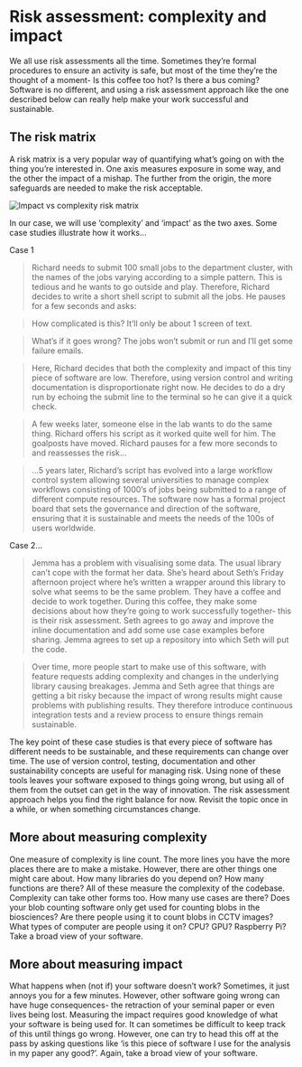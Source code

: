 # Risk assessment: complexity and impact

We all use risk assessments all the time. Sometimes they’re formal procedures to ensure an activity is safe, but most of the time they’re the thought of a moment- Is this coffee too hot?
Is there a bus coming? Software is no different, and using a risk assessment approach like the one described below can really help make your work successful and sustainable.

## The risk matrix

A risk matrix is a very popular way of quantifying what’s going on with the thing you’re interested in. One axis measures exposure in some way, and the other the impact of a mishap.
The further from the origin, the more safeguards are needed to make the risk acceptable.

![Impact vs complexity risk matrix](../../figures/risk_matrix.png)

In our case, we will use ‘complexity’ and ‘impact’ as the two axes. Some case studies illustrate how it works…

Case 1

> Richard needs to submit 100 small jobs to the department cluster, with the names of the jobs varying according to a simple pattern. This is tedious and he wants to go outside and play. Therefore, Richard decides to write a short shell script to submit all the jobs. He pauses for a few seconds and asks:

> How complicated is this? It’ll only be about 1 screen of text.

> What’s if it goes wrong? The jobs won’t submit or run and I’ll get some failure emails.

> Here, Richard decides that both the complexity and impact of this tiny piece of software are low. Therefore, using version control and writing documentation is disproportionate right now. He decides to do a dry run by echoing the submit line to the terminal so he can give it a quick check.

>A few weeks later, someone else in the lab wants to do the same thing. Richard offers his script as it worked quite well for him. The goalposts have moved. Richard pauses for a few more seconds to and reassesses the risk…

>…5 years later, Richard’s script has evolved into a large workflow control system allowing several universities to manage complex workflows  consisting of 1000’s of jobs being submitted to a range of different compute resources. The software now has a formal project board that sets the governance and direction of the software, ensuring that it is sustainable and meets the needs of the 100s of users worldwide.

Case 2...

> Jemma has a problem with visualising some data. The usual library can’t cope with the format her data. She’s heard about Seth’s Friday afternoon project where he’s written a wrapper around this library to solve what seems to be the same problem. They have a coffee and decide to work together. During this coffee, they make some decisions about how they’re going to work successfully together- this is their risk assessment. Seth agrees to go away and improve the inline documentation and add some use case examples before sharing. Jemma agrees to set up a repository into which Seth will put the code.

> Over time, more people start to make use of this software, with feature requests adding complexity and changes in the underlying library causing breakages. Jemma and Seth agree that things are getting a bit risky because the impact of wrong results might cause problems with publishing results. They therefore introduce continuous integration tests and a review process to ensure things remain sustainable.

The key point of these case studies is that every piece of software has different needs to be sustainable, and these requirements can change over time. The use of version control, testing, documentation and other sustainability concepts are useful for managing risk. Using none of these tools leaves your software exposed to things going wrong, but using all of them from the outset can get in the way of innovation.
The risk assessment approach helps you find the right balance for now. Revisit the topic once in a while, or when something circumstances change.

## More about measuring complexity
One measure of complexity is line count.
The more lines you have the more places there are to make a mistake. However, there are other things one might care about.
How many libraries do you depend on? How many functions are there? All of these measure the complexity of the codebase.
Complexity can take other forms too.
How many use cases are there?
Does your blob counting software only get used for counting blobs in the biosciences?
Are there people using it to count blobs in CCTV images?
What types of computer are people using it on?
CPU? GPU? Raspberry Pi?
Take a broad view of your software.

## More about measuring impact
What happens when (not if) your software doesn’t work?
Sometimes, it just annoys you for a few minutes.
However, other software going wrong can have huge consequences- the retraction of your seminal paper or even lives being lost.
Measuring the impact requires good knowledge of what your software is being used for.
It can sometimes be difficult to keep track of this until things go wrong.
 However, one can try to head this off at the pass by asking questions like ‘is this piece of software I use for the analysis in my paper any good?’.
Again, take a broad view of your software.
